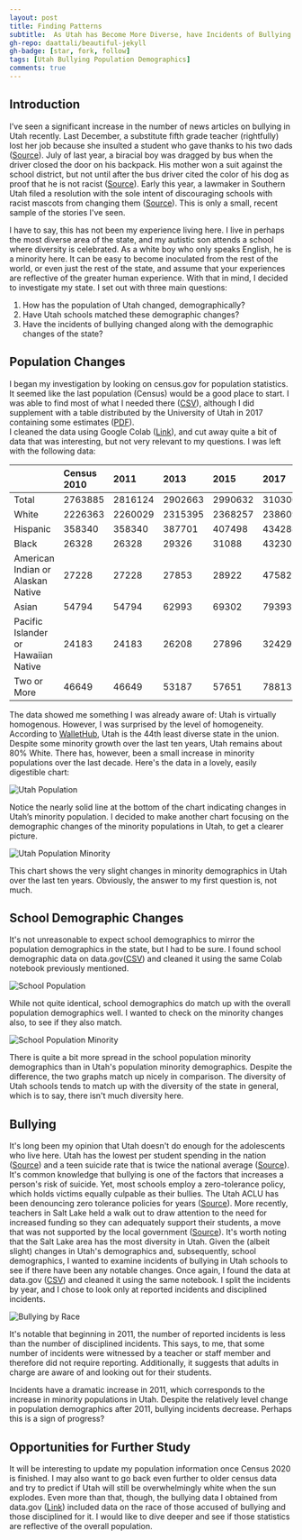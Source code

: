 ```yaml
---
layout: post
title: Finding Patterns
subtitle:  As Utah has Become More Diverse, have Incidents of Bullying Increased?
gh-repo: daattali/beautiful-jekyll
gh-badge: [star, fork, follow]
tags: [Utah Bullying Population Demographics]
comments: true
---
```


## Introduction
I’ve seen a significant increase in the number of news articles on bullying in Utah recently. Last December, a substitute fifth grade teacher (rightfully) lost her job because she insulted a student who gave thanks to his two dads ([Source](https://www.nytimes.com/2019/12/02/us/Utah-substitute-teacher.html)). July of last year, a biracial boy was dragged by bus when the driver closed the door on his backpack. His mother won a suit against the school district, but not until after the bus driver cited the color of his dog as proof that he is not racist ([Source](https://www.usatoday.com/story/news/nation/2019/07/19/school-bus-dragging-case-utah-family-wins-settlement-district/1776915001/)).  Early this year, a lawmaker in Southern Utah filed a resolution with the sole intent of discouraging schools with racist mascots from changing them ([Source](https://www.sltrib.com/news/politics/2020/01/22/cedar-city-lawmaker-wants/)). This is only a small, recent sample of the stories I've seen. 

I have to say, this has not been my experience living here. I live in perhaps the most diverse area of the state, and my autistic son attends a school where diversity is celebrated. As a white boy who only speaks English, he is a minority here. It can be easy to become inoculated from the rest of the world, or even just the rest of the state, and assume that your experiences are reflective of the greater human experience. With that in mind, I decided to investigate my state.
I set out with three main questions:
1. How has the population of Utah changed, demographically?
2. Have Utah schools matched these demographic changes?
3. Have the incidents of bullying changed along with the demographic changes of the state?

## Population Changes
I began my investigation by looking on census.gov for population statistics. It seemed like the last population (Census) would be a good place to start. I was able to find most of what I needed there ([CSV](https://github.com/JaimieOnigkeit/Lambda-Unit-1-Build-Week/blob/master/utah_demograhics.csv)), although I did supplement with a table distributed by the University of Utah in 2017 containing some estimates ([PDF](https://github.com/JaimieOnigkeit/Lambda-Unit-1-Build-Week/blob/master/RaceandEthnicity_FactSheet20170825.pdf)).  
I cleaned the data using Google Colab ([Link](https://github.com/JaimieOnigkeit/Lambda-Unit-1-Build-Week/blob/master/Utah_Homogenous.ipynb)), and cut away quite a bit of data that was interesting, but not very relevant to my questions. I was left with the following data:

| |	Census 2010 |	2011 |	2013 |	2015 |	2017 |	2019 |
| :------ |:--- | :--- | :--- | :--- | :--- |:--- |
|	Total |	2763885 |	2816124 |	2902663 |	2990632 |	3103000 |	3188160 |
|	White |	2226363 |	2260029 |	2315395 |	2368257 |	2386098 |	2486764.8 |
|	Hispanic |	358340 |	358340 |	387701 |	407498 |	434288 |	452718.72 |
|	Black |	26328 |	26328 |	29326 |	31088 |	43230 |	44634.24 |
|	American Indian or Alaskan Native |	27228 |	27228 |	27853 |	28922 |	47582 |	47822.4 |
|	Asian |	54794 |	54794 |	62993 |	69302 |	79393 |	86080.32 |
|	Pacific Islander or Hawaiian Native |	24183 |	24183 |	26208 |	27896 |	32429 |	35069.76 |
|	Two or More |	46649 |	46649 |	53187 |	57651 |	78813 |	82892.16 |

The data showed me something I was already aware of: Utah is virtually homogenous. However, I was surprised by the level of homogeneity.  According to [WalletHub](https://wallethub.com/edu/most-least-diverse-states-in-america/38262/), Utah is the 44th least diverse state in the union. Despite some minority growth over the last ten years, Utah remains about 80% White.  There has, however, been a small increase in minority populations over the last decade. Here's the data in a lovely, easily digestible chart:

![Utah Population](https://lh3.googleusercontent.com/3tWRQLKS9mLjslGWxNl6gsuaRqJNd-CG_nqvvtVuzI08NLMBnwEPopnE9RC1FMgYZUihQlwOjCIOmdAOUEqVdjjEZaUoO84mI7AyiyVVeBuVyw4_JdrDK1q5qSVvRA4bmhES6UlJ-Q=w2400)

Notice the nearly solid line at the bottom of the chart indicating changes in Utah’s minority population. I decided to make another chart focusing on the demographic changes of the minority populations in Utah, to get a clearer picture.

![Utah Population Minority](https://lh3.googleusercontent.com/8eTihK1q1sqIUWUHdCqE6NmzwH1kcKfD_rPsjc6g7DzLJbU0LLCWchHOVlZmx4vrc5z4xfkty6ldKK6JMXwv2mcsIsdRBsekGpcDpJYP_jLqy_xpIj16efhrJdZfzV64L6JmsBPwgw=w2400)

This chart shows the very slight changes in minority demographics in Utah over the last ten years.
Obviously, the answer to my first question is, not much. 

## School Demographic Changes

It's not unreasonable to expect school demographics to mirror the population demographics in the state, but I had to be sure. I found school demographic data on data.gov([CSV](https://github.com/JaimieOnigkeit/Lambda-Unit-1-Build-Week/blob/master/Enrollment_Data2.csv)) and cleaned it using the same Colab notebook previously mentioned.

![School Population](https://lh3.googleusercontent.com/PyF9lgG44wy_YpVBddUcFr_KDKCsBge_acwbdcSZEXkjtxbDrz1BB4g1AolHHCfpfsX2_YsLqkQ0NdQaimePKCjo6Rt0xX0_fpxWBcPNIhE0l9n_g-a1ztyn5dm0c-Qj62ULt-XRNg=w2400)

While not quite identical, school demographics do match up with the overall population demographics well. I wanted to check on the minority changes also, to see if they also match.

![School Population Minority](https://lh3.googleusercontent.com/ukAehfY77gLQDLIK42TNPDxOWZ5YUAjEsyG-9szzTA8WeoqA0csLsJTisl1KNg5ilYqrrWlhoGA81PpjNoo2TDWlK6VblF-Ho4Tgf5Wkzu4QP4pR8t0ulpUleVEliznI_OPoRr1KOA=w2400)

There is quite a bit more spread in the school population minority demographics than in Utah's population minority demographics. Despite the difference, the two graphs match up nicely in comparison. The diversity of Utah schools tends to match up with the diversity of the state in general, which is to say, there isn't much diversity here.

## Bullying
It's long been my opinion that Utah doesn't do enough for the adolescents who live here. Utah has the lowest per student spending in the nation ([Source](https://www.governing.com/gov-data/education-data/state-education-spending-per-pupil-data.html)) and a teen suicide rate that is twice the national average ([Source](https://www.americashealthrankings.org/explore/health-of-women-and-children/measure/teen_suicide/state/ALL)). It's common knowledge that bullying is one of the factors that increases a person's risk of suicide. Yet, most schools employ a zero-tolerance policy, which holds victims equally culpable as their bullies. The Utah ACLU has been denouncing zero tolerance policies for years ([Source](https://www.acluutah.org/blog/item/904-zero-tolerance-zero-sense-students-need-better)). More recently, teachers in Salt Lake held a walk out to draw attention to the need for increased funding so they can adequately support their students, a move that was not supported by the local government ([Source](https://www.sltrib.com/news/education/2020/02/27/utahs-republican-leaders/)). It's worth noting that the Salt Lake area has the most diversity in Utah. 
Given the (albeit slight) changes in Utah's demographics and, subsequently, school demographics, I wanted to examine incidents of bullying in Utah schools to see if there have been any notable changes. Once again, I found the data at data.gov ([CSV](https://github.com/JaimieOnigkeit/Lambda-Unit-1-Build-Week/blob/master/Bullying_EE2.csv)) and cleaned it using the same notebook. I split the incidents by year, and I chose to look only at reported incidents and disciplined incidents.

![Bullying by Race](https://lh3.googleusercontent.com/t-_1renDCq4EUnXJJdjurL14VlmfL66tiH-i70SnwBhIs7KSjZoi3oF4FGcMQuFUmxhxdfXQWPlAk1F9Nz5J9ly0Wk2fhOxcejHmYH2CmZ78bzVdnd7-GdxSGzSrzHwnmLAjQplYAQ=w2400)

It's notable that beginning in 2011, the number of reported incidents is less than the number of disciplined incidents. This says, to me, that some number of incidents were witnessed by a teacher or staff member and therefore did not require reporting. Additionally, it suggests that adults in charge are aware of and looking out for their students. 

Incidents have a dramatic increase in 2011, which corresponds to the increase in minority populations in Utah. Despite the relatively level change in population demographics after 2011, bullying incidents decrease. Perhaps this is a sign of progress? 

## Opportunities for Further Study
It will be interesting to update my population information once Census 2020 is finished. I may also want to go back even further to older census data and try to predict if Utah will still be overwhelmingly white when the sun explodes. Even more than that, though, the bullying data I obtained from data.gov ([Link](https://github.com/JaimieOnigkeit/Lambda-Unit-1-Build-Week/blob/master/Bullying_EE2.csv)) included data on the race of those accused of bullying and those disciplined for it. I would like to dive deeper and see if those statistics are reflective of the overall population.
